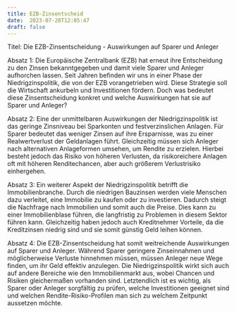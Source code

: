 ```yaml
---
title: EZB-Zinsentscheid
date:  2023-07-28T12:05:47
draft: false
---
```


Titel: Die EZB-Zinsentscheidung - Auswirkungen auf Sparer und Anleger

Absatz 1:
Die Europäische Zentralbank (EZB) hat erneut ihre Entscheidung zu den Zinsen bekanntgegeben und damit viele Sparer und Anleger aufhorchen lassen. Seit Jahren befinden wir uns in einer Phase der Niedrigzinspolitik, die von der EZB vorangetrieben wird. Diese Strategie soll die Wirtschaft ankurbeln und Investitionen fördern. Doch was bedeutet diese Zinsentscheidung konkret und welche Auswirkungen hat sie auf Sparer und Anleger?

Absatz 2:
Eine der unmittelbaren Auswirkungen der Niedrigzinspolitik ist das geringe Zinsniveau bei Sparkonten und festverzinslichen Anlagen. Für Sparer bedeutet das weniger Zinsen auf ihre Ersparnisse, was zu einer Realwertverlust der Geldanlagen führt. Gleichzeitig müssen sich Anleger nach alternativen Anlageformen umsehen, um Rendite zu erzielen. Hierbei besteht jedoch das Risiko von höheren Verlusten, da risikoreichere Anlagen oft mit höheren Renditechancen, aber auch größerem Verlustrisiko einhergehen.

Absatz 3:
Ein weiterer Aspekt der Niedrigzinspolitik betrifft die Immobilienbranche. Durch die niedrigen Bauzinsen werden viele Menschen dazu verleitet, eine Immobilie zu kaufen oder zu investieren. Dadurch steigt die Nachfrage nach Immobilien und somit auch die Preise. Dies kann zu einer Immobilienblase führen, die langfristig zu Problemen in diesem Sektor führen kann. Gleichzeitig haben jedoch auch Kreditnehmer Vorteile, da die Kreditzinsen niedrig sind und sie somit günstig Geld leihen können.

Absatz 4:
Die EZB-Zinsentscheidung hat somit weitreichende Auswirkungen auf Sparer und Anleger. Während Sparer geringere Zinseinnahmen und möglicherweise Verluste hinnehmen müssen, müssen Anleger neue Wege finden, um ihr Geld effektiv anzulegen. Die Niedrigzinspolitik wirkt sich auch auf andere Bereiche wie den Immobilienmarkt aus, wobei Chancen und Risiken gleichermaßen vorhanden sind. Letztendlich ist es wichtig, als Sparer oder Anleger sorgfältig zu prüfen, welche Investitionen geeignet sind und welchen Rendite-Risiko-Profilen man sich zu welchem Zeitpunkt aussetzen möchte.